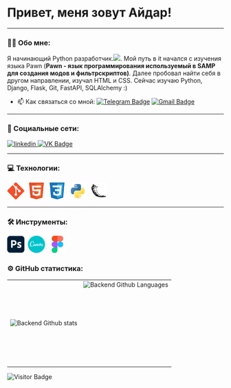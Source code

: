 
# Привет, меня зовут Айдар!

---

### :man_technologist: Обо мне:

Я начинающий Python разработчик.<img src="https://media.giphy.com/media/WUlplcMpOCEmTGBtBW/giphy.gif" width="30px">. Мой путь в it начался с изучения языка Pawn (<b>Pawn - язык программирования используемый в SAMP для создания модов и фильтрскриптов)</b>. Далее пробовал найти себя в другом направлении, изучал HTML и CSS. Сейчас изучаю Python, Django, Flask, Git, FastAPI, SQLAlchemy :)

- :mailbox: Как связаться со мной: [![Telegram Badge](https://img.shields.io/badge/-iskhakovaidar-blue?style=flat&logo=Telegram&logoColor=white)](none) [![Gmail Badge](https://img.shields.io/badge/-Gmail-red?style=flat&logo=Gmail&logoColor=white)](mailto:aidarko1111@gmail.com)

---

### 🤝 Социальные сети:

  <div id="badges">
    <a href="linkedin" target="_blank">
      <img src="https://cdn-icons-png.flaticon.com/512/2504/2504799.png" width="40" height="40" alt="linkedin" />
    </a>
    <a href="https://vk.com/id143658507" target="_blank">
      <img src="https://cdn-icons-png.flaticon.com/512/145/145813.png" width="40" height="40" alt="VK Badge"/>
    </a>
  </div>

---

### 💻 Технологии:

<div>
  <img src="https://github.com/devicons/devicon/blob/master/icons/git/git-original.svg" title="git" alt="git" width="40" height="40"/>&nbsp
  <img src="https://github.com/devicons/devicon/blob/master/icons/html5/html5-original.svg" title="html5" alt="html5" width="40" height="40"/>&nbsp
  <img src="https://github.com/devicons/devicon/blob/master/icons/css3/css3-original.svg" title="css" alt="css" width="40" height="40"/>&nbsp
  <img src="https://github.com/devicons/devicon/blob/master/icons/python/python-original.svg" title="python" alt="python" width="40" height="40"/>&nbsp
  <img src="https://github.com/devicons/devicon/blob/master/icons/flask/flask-original.svg" title="flask" alt="flask" width="40" height="40"/>&nbsp
</div>

---

### 🛠 Инструменты:

<div>
  <img src="https://github.com/devicons/devicon/blob/master/icons/photoshop/photoshop-plain.svg" title="photoshop" alt="photoshop" width="40" height="40"/>&nbsp;
  <img src="https://github.com/devicons/devicon/blob/master/icons/canva/canva-original.svg" title="canva" alt="canva" width="40" height="40"/>&nbsp;
  <img src="https://github.com/devicons/devicon/blob/master/icons/figma/figma-original.svg" title="figma" alt="figma" width="40" height="40"/>&nbsp;
</div>



### ⚙️ GitHub статистика:

<table>
  <tr>
    <td>
      <img align="left" src="http://github-readme-streak-stats.herokuapp.com?user=SadOnsGit&theme=dark&background=000000" alt="Backend Github stats" />
    </td>
    <td>
      <img height="195px" align="right" alt="Backend Github Languages" src="https://github-readme-stats-sigma-five.vercel.app/api/top-langs/?username=SadOnsGit&layout=compact&theme=vision-friendly-dark" />
    </td>
  </tr>
</table>

![Visitor Badge](https://visitor-badge.laobi.icu/badge?page_id=SadOnsGit)
